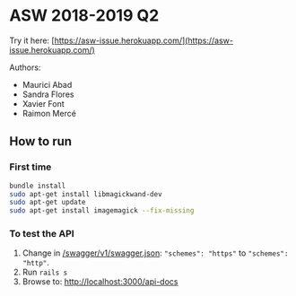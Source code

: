 # ASW 2018-2019 Q2

Try it here: [https://asw-issue.herokuapp.com/](https://asw-issue.herokuapp.com/)

Authors:
- Maurici Abad
- Sandra Flores
- Xavier Font
- Raimon Mercé

## How to run

### First time

```bash
bundle install
sudo apt-get install libmagickwand-dev
sudo apt-get update
sudo apt-get install imagemagick --fix-missing
```

### To test the API

1. Change in [/swagger/v1/swagger.json](/swagger/v1/swagger.json): `"schemes": "https"` to `"schemes": "http"`.
2. Run `rails s`
3. Browse to: [http://localhost:3000/api-docs](http://localhost:3000/api-docs)
